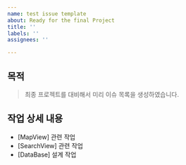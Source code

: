 ```yaml
---
name: test issue template
about: Ready for the final Project
title: ''
labels: ''
assignees: ''

---
```


## 목적
> 최종 프로젝트를 대비해서 미리 이슈 목록을 생성하였습니다.
## 작업 상세 내용
- [MapView] 관련 작업
- [SearchView] 관련 작업
- [DataBase] 설계 작업
